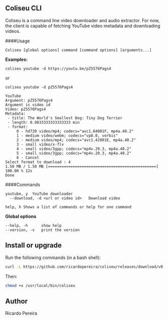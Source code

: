 Coliseu CLI
----

Coliseu is a command line video downloader and audio extractor. For now, the client is capable of fetching YouTube video metadata and downloading videos.

####Usage

```
Coliseu [global options] command [command options] [arguments...]
```

**Examples:**

```
coliseu youtube -d https://youtu.be/pZ5576Pags4
```

or

```
coliseu youtube -d pZ5576Pags4
```

```
YouTube
Argument: pZ5576Pags4
Argument is video id
Video: pZ5576Pags4
Metadata:
 - title: The World's Smallest Dog: Tiny Dog Terrier
 - length: 0.9833333333333333 min
 - format:
     0 - hd720 video/mp4; codecs="avc1.64001F, mp4a.40.2"
     1 - medium video/webm; codecs="vp8.0, vorbis"
     2 - medium video/mp4; codecs="avc1.42001E, mp4a.40.2"
     3 - small video/x-flv
     4 - small video/3gpp; codecs="mp4v.20.3, mp4a.40.2"
     5 - small video/3gpp; codecs="mp4v.20.3, mp4a.40.2"
     6 - Cancel
Select format to download : 4
1.58 MB / 1.58 MB [================================================] 100.00 % 12s
Done
```

####Commands

```
youtube, y	YouTube downloader
  --download, -d <url or video id>   Download video

help, h	Shows a list of commands or help for one command
```

**Global options**

```
--help, -h		show help
--version, -v	print the version
```

Install or upgrade
----

Run the following commands (in a bash shell):

```bash
curl -L https://github.com/ricardopereira/coliseu/releases/download/v0.2/coliseu-x86_64 > /usr/local/bin/coliseu
```

Then:

```bash
chmod +x /usr/local/bin/coliseu
```

Author
----

Ricardo Pereira
